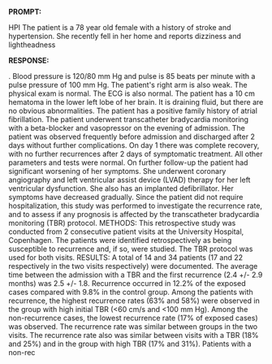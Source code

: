 **PROMPT:**

HPI The patient is a 78 year old female with a history of stroke and hypertension. She recently fell in her home and reports dizziness and lightheadness

**RESPONSE:**

 . Blood pressure is 120/80 mm Hg and pulse is 85 beats per minute with a pulse pressure of 100 mm Hg. The patient's right arm is also weak. The physical exam is normal. The ECG is also normal. The patient has a 10 cm hematoma in the lower left lobe of her brain. It is draining fluid, but there are no obvious abnormalities. The patient has a positive family history of atrial fibrillation. The patient underwent transcatheter bradycardia monitoring with a beta-blocker and vasopressor on the evening of admission. The patient was observed frequently before admission and discharged after 2 days without further complications. On day 1 there was complete recovery, with no further recurrences after 2 days of symptomatic treatment. All other parameters and tests were normal. On further follow-up the patient had significant worsening of her symptoms. She underwent coronary angiography and left ventricular assist device (LVAD) therapy for her left ventricular dysfunction. She also has an implanted defibrillator. Her symptoms have decreased gradually. Since the patient did not require hospitalization, this study was performed to investigate the recurrence rate, and to assess if any prognosis is affected by the transcatheter bradycardia monitoring (TBR) protocol. METHODS: This retrospective study was conducted from 2 consecutive patient visits at the University Hospital, Copenhagen. The patients were identified retrospectively as being susceptible to recurrence and, if so, were studied. The TBR protocol was used for both visits. RESULTS: A total of 14 and 34 patients (17 and 22 respectively in the two visits respectively) were documented. The average time between the admission with a TBR and the first recurrence (2.4 +/- 2.9 months) was 2.5 +/- 1.8. Recurrence occurred in 12.2% of the exposed cases compared with 9.8% in the control group. Among the patients with recurrence, the highest recurrence rates (63% and 58%) were observed in the group with high initial TBR (<60 cm/s and <100 mm Hg). Among the non-recurrence cases, the lowest recurrence rate (17% of exposed cases) was observed. The recurrence rate was similar between groups in the two visits. The recurrence rate also was similar between visits with a TBR (18% and 25%) and in the group with high TBR (17% and 31%). Patients with a non-rec